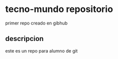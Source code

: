 # tecno-mundo repositorio
primer repo creado en gibhub
## descripcion
este es un repo para alumno de git
